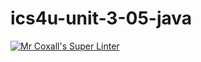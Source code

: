 # ics4u-unit-3-05-java
[![Mr Coxall's Super Linter](https://github.com/sydneykuhn/ics4u-unit-3-05-java/workflows/Mr%20Coxall's%20Super%20Linter/badge.svg)](https://github.com/sydneykuhn/ics4u-unit-3-05-java/actions/)
